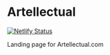 # Artellectual

[![Netlify Status](https://api.netlify.com/api/v1/badges/cbf001d7-559e-408c-9aac-5ea5b0b5a6b1/deploy-status)](https://app.netlify.com/sites/artellectual/deploys)

Landing page for Artellectual.com
